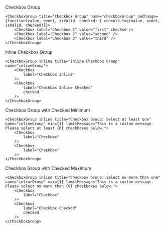 Checkbox Group

	<CheckboxGroup title="Checkbox Group" name="checkboxGroup" onChange={function(value, event, isValid, checked) { console.log(value, event, isValid, checked)}}>
		<Checkbox label="Checkbox 1" value="first" checked />
		<Checkbox label="Checkbox 2" value="second" />
		<Checkbox label="Checkbox 3" value="third" />
	</CheckboxGroup>

Inline Checkbox Group

	<CheckboxGroup inline title="Inline Checkbox Group" name="inlineGroup">
		<Checkbox
			label="Checkbox Inline"
		/>
		<Checkbox
			label="Checkbox Inline Checked"
			checked
		/>
    </CheckboxGroup>

Checkbox Group with Checked Minimum

	<CheckboxGroup inline title="Checkbox Group: Select at least one" name="inlineGroup" min={1} limitMessage="This is a custom message. Please select at least {0} checkboxes below.">
		<Checkbox
			label="Checkbox"
		/>
		<Checkbox
			label="Checkbox"
		/>
    </CheckboxGroup>

Checkbox Group with Checked Maximum

	<CheckboxGroup inline title="Checkbox Group: Select no more than one" name="inlineGroup" max={1} limitMessage="This is a custom message. Please select no more than {0} checkboxes below.">
		<Checkbox
			label="Checkbox"
		/>
		<Checkbox
			label="Checkbox Checked"
			checked
		/>
    </CheckboxGroup>
